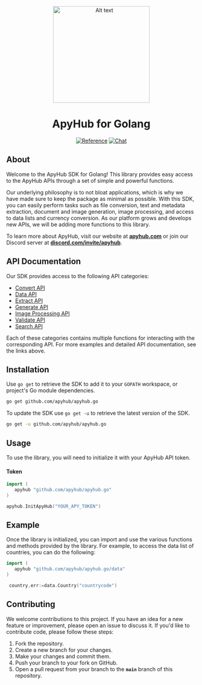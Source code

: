 <div align="center">
  <img src="https://apyhub.com/logo.svg" alt="Alt text" width="256px" height="256px">

# ApyHub for Golang

[![Reference](https://img.shields.io/badge/api-reference-blue.svg)](https://apyhub.com/)
[![Chat](https://camo.githubusercontent.com/75ee4c902e099cde950b194d37afca7ba236cc0892cf7db0804b85a46e9c4bc6/68747470733a2f2f696d672e736869656c64732e696f2f646973636f72642f393938393639313139363537343237303234)](https://discord.com/invite/JZagJJcw6F)


</div>

## About 

Welcome to the ApyHub SDK for Golang! This library provides easy access to the ApyHub APIs through a set of simple and powerful functions.

Our underlying philosophy is to not bloat applications, which is why we have made sure to keep the package as minimal as possible. With this SDK, you can easily perform tasks such as file conversion, text and metadata extraction, document and image generation, image processing, and access to data lists and currency conversion. As our platform grows and develops new APIs, we will be adding more functions to this library.

To learn more about ApyHub, visit our website at **[apyhub.com](https://www.apyhub.com/)** or join our Discord server at **[discord.com/invite/apyhub](https://discord.gg/JZagJJcw6F)**.

## **API Documentation**

Our SDK provides access to the following API categories:

- [Convert API](https://github.com/apyhub/apyhub.go/tree/main/docs/convert.md)
- [Data API](https://github.com/apyhub/apyhub.go/tree/main/docs/data.md)
- [Extract API](https://github.com/apyhub/apyhub.go/tree/main/docs/extract.md)
- [Generate API](https://github.com/apyhub/apyhub.go/tree/main/docs/generate.md)
- [Image Processing API](https://github.com/apyhub/apyhub.go/tree/main/docs/imageProcessor.md)
- [Validate API](https://github.com/apyhub/apyhub.go/tree/main/docs/validate.md)
- [Search API](https://github.com/apyhub/apyhub.go/tree/main/docs/search.md)

Each of these categories contains multiple functions for interacting with the corresponding API. For more examples and detailed API documentation, see the links above.

## **Installation**

Use `go get` to retrieve the SDK to add it to your `GOPATH` workspace, or
project's Go module dependencies.

```bash
go get github.com/apyhub/apyhub.go
```

To update the SDK use `go get -u` to retrieve the latest version of the SDK.

```bash
go get -u github.com/apyhub/apyhub.go
```

## **Usage**

To use the library, you will need to initialize it with your ApyHub API token.

#### Token

```go
import (
   apyhub "github.com/apyhub/apyhub.go"
)

apyhub.InitApyHub("YOUR_APY_TOKEN")
```

## **Example**

Once the library is initialized, you can import and use the various functions and methods provided by the library. For example, to access the data list of countries, you can do the following:

```go
import (
   apyhub "github.com/apyhub/apyhub.go/data"
)

 country,err:=data.Country("countrycode")
```

## **Contributing**

We welcome contributions to this project. If you have an idea for a new feature or improvement, please open an issue to discuss it. If you'd like to contribute code, please follow these steps:

1. Fork the repository.
2. Create a new branch for your changes.
3. Make your changes and commit them.
4. Push your branch to your fork on GitHub.
5. Open a pull request from your branch to the **`main`** branch of this repository.